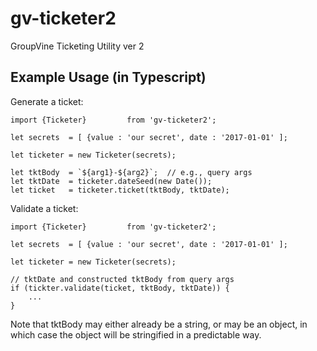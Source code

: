 # gv-ticketer2
GroupVine Ticketing Utility ver 2

## Example Usage (in Typescript)

Generate a ticket:

```
import {Ticketer}         from 'gv-ticketer2';

let secrets  = [ {value : 'our secret', date : '2017-01-01' ];

let ticketer = new Ticketer(secrets);

let tktBody  = `${arg1}-${arg2}`;  // e.g., query args
let tktDate  = ticketer.dateSeed(new Date());
let ticket   = ticketer.ticket(tktBody, tktDate);
```

Validate a ticket:

```
import {Ticketer}         from 'gv-ticketer2';

let secrets  = [ {value : 'our secret', date : '2017-01-01' ];

let ticketer = new Ticketer(secrets);

// tktDate and constructed tktBody from query args
if (tickter.validate(ticket, tktBody, tktDate)) {
    ...
}
```

Note that tktBody may either already be a string, or may be an object,
in which case the object will be stringified in a predictable way.
